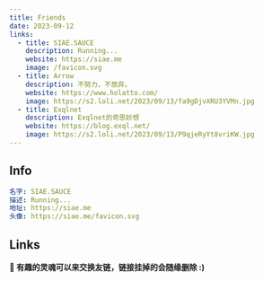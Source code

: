```yaml
---
title: Friends
date: 2023-09-12
links:
  - title: SIAE.SAUCE
    description: Running...
    website: https://siae.me
    image: /favicon.svg
  - title: Arrow
    description: 不努力，不放弃。
    website: https://www.holatto.com/
    image: https://s2.loli.net/2023/09/13/fa9gDjvXRU3YVMn.jpg
  - title: Exqlnet
    description: Exqlnet的奇思妙想
    website: https://blog.exql.net/
    image: https://s2.loli.net/2023/09/13/P9qjeRyYt8vriKW.jpg
---
```


## Info

```yaml
名字: SIAE.SAUCE
描述: Running...
地址: https://siae.me
头像: https://siae.me/favicon.svg
```

## Links

**🧩 有趣的灵魂可以来交换友链，链接挂掉的会随缘删除 :)**
